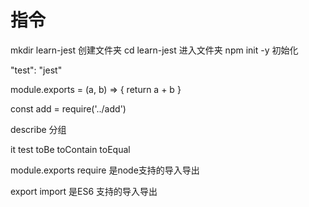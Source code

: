 # 指令
mkdir learn-jest 创建文件夹
cd learn-jest 进入文件夹
npm init -y 初始化

"test": "jest"

module.exports = (a, b) => {
    return a + b
}

const add = require('../add')

describe 分组

it test
toBe toContain toEqual

module.exports require 是node支持的导入导出

export import 是ES6 支持的导入导出